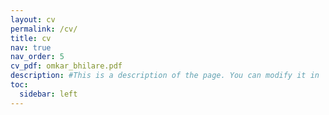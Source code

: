 ```yaml
---
layout: cv
permalink: /cv/
title: cv
nav: true
nav_order: 5
cv_pdf: omkar_bhilare.pdf
description: #This is a description of the page. You can modify it in '_pages/cv.md'. You can also change or remove the top pdf download button.
toc:
  sidebar: left
---
```


